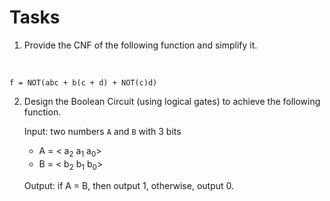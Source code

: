 # Tasks

1. Provide the CNF of the following function and simplify it.

<br>

`f = NOT(abc + b(c + d) + NOT(c)d)`

2. Design the Boolean Circuit (using logical gates) to achieve the following function.

   Input: two numbers `A` and `B` with 3 bits

   - A = < a<sub>2</sub> a<sub>1</sub> a<sub>0</sub>>
   - B = < b<sub>2</sub> b<sub>1</sub> b<sub>0</sub>>

   Output: if A = B, then output 1, otherwise, output 0.
